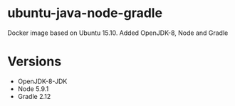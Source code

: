 # ubuntu-java-node-gradle
Docker image based on Ubuntu 15.10. Added OpenJDK-8, Node and Gradle

# Versions
- OpenJDK-8-JDK
- Node 5.9.1
- Gradle 2.12
